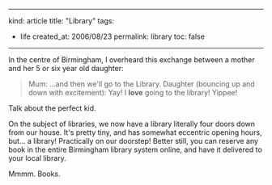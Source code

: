 -----
kind: article
title: "Library"
tags:
- life
created_at: 2006/08/23
permalink: library
toc: false
-----

<p>In the centre of Birmingham, I overheard this exchange between a mother and her 5 or six year old daughter:</p>

<blockquote>
Mum: ...and then we'll go to the Library.
Daughter (bouncing up and down with excitement): Yay! I <strong>love</strong> going to the library! Yippee!
</blockquote>

<p>Talk about the perfect kid.</p>

<p>On the subject of libraries, we now have a library literally four doors down from our house. It's pretty tiny, and has somewhat eccentric opening hours, but... a library! Practically on our doorstep! Better still, you can reserve any book in the entire Birmingham library system online, and have it delivered to your local library.</p>

<p>Mmmm. Books.</p>



